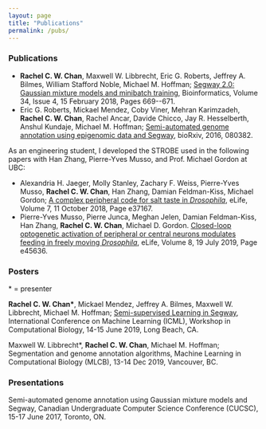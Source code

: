 ```yaml
---
layout: page
title: "Publications"
permalink: /pubs/
---
```


### Publications

* **Rachel C. W. Chan**, Maxwell W. Libbrecht, Eric G. Roberts, Jeffrey A. Bilmes, William Stafford Noble, Michael M. Hoffman; [Segway 2.0: Gaussian mixture models and minibatch training](https://doi.org/10.1093/bioinformatics/btx603), Bioinformatics, Volume 34, Issue 4, 15 February 2018, Pages 669--671.
* Eric G. Roberts, Mickael Mendez, Coby Viner, Mehran Karimzadeh, **Rachel C. W. Chan**, Rachel Ancar, Davide Chicco, Jay R. Hesselberth, Anshul Kundaje, Michael M. Hoffman; [Semi-automated genome annotation using epigenomic data and Segway](https://doi.org/10.1101/080382), bioRxiv, 2016, 080382.

As an engineering student, I developed the STROBE used in the following papers with Han Zhang, Pierre-Yves Musso, and Prof. Michael Gordon at UBC:

* Alexandria H. Jaeger, Molly Stanley, Zachary F. Weiss, Pierre-Yves Musso, **Rachel C. W. Chan**, Han Zhang, Damian Feldman-Kiss, Michael Gordon; [A complex peripheral code for salt taste in _Drosophila_](https://doi.org/10.7554/eLife.37167), eLife, Volume 7, 11 October 2018, Page e37167.
* Pierre-Yves Musso, Pierre Junca, Meghan Jelen, Damian Feldman-Kiss, Han Zhang, **Rachel C. W. Chan**, Michael D. Gordon. [Closed-loop optogenetic activation of peripheral or central neurons modulates feeding in freely moving _Drosophila_](https://doi.org/10.7554/eLife.45636), eLife, Volume 8, 19 July 2019, Page e45636.

### Posters
\* = presenter

**Rachel C. W. Chan\***, Mickael Mendez, Jeffrey A. Bilmes, Maxwell W. Libbrecht, Michael M. Hoffman; [Semi-supervised Learning in Segway](https://sites.google.com/view/icml-compbio-2019/accepted-papers), International Conference on Machine Learning (ICML), Workshop in Computational Biology, 14-15 June 2019, Long Beach, CA.

Maxwell W. Libbrecht\*, **Rachel C. W. Chan**, Michael M. Hoffman; Segmentation and genome annotation algorithms, Machine Learning in Computational Biology (MLCB), 13-14 Dec 2019, Vancouver, BC.

### Presentations
Semi-automated genome annotation using Gaussian mixture models and Segway, Canadian Undergraduate Computer Science Conference (CUCSC), 15-17 June 2017, Toronto, ON.
